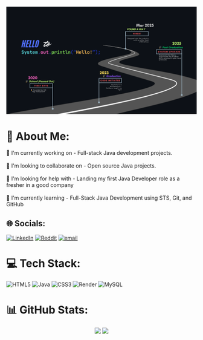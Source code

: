 <p align="center">
  <img src="https://raw.githubusercontent.com/ranjeetkumar274/ranjeetkumar274/main/SANHOK%20(2).png" alt="Milestone Roadmap" />
</p>


# 💫 About Me:
🎯 I'm currently working on - Full-stack Java development projects.<br><br>👥 I'm looking to collaborate on - Open source Java projects.<br><br>🤝 I'm looking for help with - Landing my first Java Developer role as a fresher in a good company<br><br>🌱 I'm currently learning - Full-Stack Java Development using STS, Git, and GitHub<br>


## 🌐 Socials:
[![LinkedIn](https://img.shields.io/badge/LinkedIn-%230077B5.svg?logo=linkedin&logoColor=white)](https://linkedin.com/in/ranjeetkumar274) [![Reddit](https://img.shields.io/badge/Reddit-%23FF4500.svg?logo=Reddit&logoColor=white)](https://reddit.com/user/u/Much_Intention_) [![email](https://img.shields.io/badge/Email-D14836?logo=gmail&logoColor=white)](mailto:ranjeet639760@gmail.com) 

# 💻 Tech Stack:
![HTML5](https://img.shields.io/badge/html5-%23E34F26.svg?style=for-the-badge&logo=html5&logoColor=white) ![Java](https://img.shields.io/badge/java-%23ED8B00.svg?style=for-the-badge&logo=openjdk&logoColor=white) ![CSS3](https://img.shields.io/badge/css3-%231572B6.svg?style=for-the-badge&logo=css3&logoColor=white) ![Render](https://img.shields.io/badge/Render-%46E3B7.svg?style=for-the-badge&logo=render&logoColor=white) ![MySQL](https://img.shields.io/badge/mysql-4479A1.svg?style=for-the-badge&logo=mysql&logoColor=white)
# 📊 GitHub Stats:
<div align="center">
  <img src="https://github-readme-stats.vercel.app/api?username=ranjeetkumar274&theme=transparent&hide_border=true&include_all_commits=true&count_private=false" height="180em" />
  <img src="https://nirzak-streak-stats.vercel.app/?user=ranjeetkumar274&theme=transparent&hide_border=true" height="180em" />
</div>
